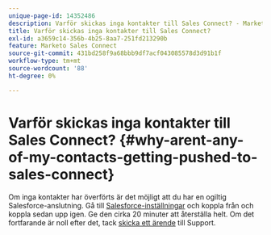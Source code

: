 ```yaml
---
unique-page-id: 14352486
description: Varför skickas inga kontakter till Sales Connect? - Marketo Docs - produktdokumentation
title: Varför skickas inga kontakter till Sales Connect?
exl-id: a3659c14-356b-4b25-8aa7-251fd213290b
feature: Marketo Sales Connect
source-git-commit: 431bd258f9a68bbb9df7acf043085578d3d91b1f
workflow-type: tm+mt
source-wordcount: '88'
ht-degree: 0%

---
```


# Varför skickas inga kontakter till Sales Connect? {#why-arent-any-of-my-contacts-getting-pushed-to-sales-connect}

Om inga kontakter har överförts är det möjligt att du har en ogiltig Salesforce-anslutning. Gå till [Salesforce-inställningar](https://toutapp.com/login) och koppla från och koppla sedan upp igen. Ge den cirka 20 minuter att återställa helt. Om det fortfarande är noll efter det, tack [skicka ett ärende](https://nation.marketo.com/t5/Support/ct-p/Support#) till Support.
